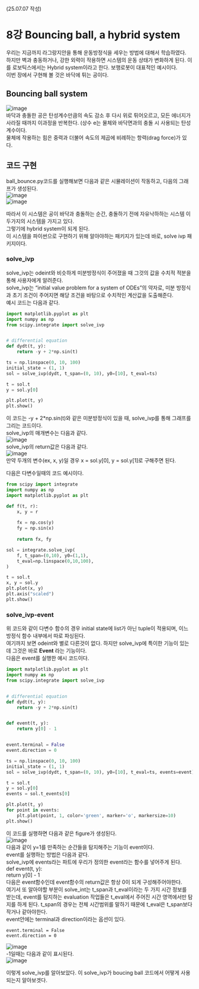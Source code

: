(25.07.07 작성)
# 8강 Bouncing ball, a hybrid system
우리는 지금까지 라그랑지안을 통해 운동방정식을 세우는 방법에 대해서 학습하였다.    
하지만 벽과 충동하거나, 강한 외력이 작용하면 시스템의 운동 상태가 변화하게 된다. 이를 로보틱스에서는 Hybrid system이라고 한다. 보행로봇이 대표적인 예시이다.     
이번 장에서 구현해 볼 것은 바닥에 튀는 공이다.    
## Bouncing ball system
![image](https://github.com/user-attachments/assets/4707b970-01f4-40d3-8e0a-7138e8992aa3)     
바닥과 충돌한 공은 탄성계수만큼의 속도 감소 후 다시 위로 튀어오르고, 모든 에너지가 사라질 때까지 이과정을 반복한다. (상수 e는 물체와 바닥면과의 충돌 시 사용되는 탄성계수이다.      
물체에 작용하는 힘은 중력과 더불어 속도의 제곱에 비례하는 항력(drag force)가 있다.    
## 코드 구현
ball_bounce.py코드를 실행해보면 다음과 같은 시뮬레이션이 작동하고, 다음의 그래프가 생성된다.    
![image](https://github.com/user-attachments/assets/b619123f-3f5a-4ffe-8c2f-723b54a18e33)     
![image](https://github.com/user-attachments/assets/857cf08b-9e45-48eb-b86d-1b862efa093f)   

따라서 이 시스템은 공이 바닥과 충돌하는 순간, 충돌하기 전에 자유낙하하는 시스템 이 두가지의 시스템을 가지고 있다.    
그렇기에 hybrid system이 되게 된다.    
이 시스템을 파이썬으로 구현하기 위해 알아야하는 패키지가 있는데 바로, solve ivp 패키지이다.  
### solve_ivp
solve_ivp는 odeint와 비슷하게 미분방정식이 주어졌을 때 그것의 값을 수치적 적분을 통해 사용자에게 알려준다.   
solve_ivp는 “initial value problem for a system of ODEs”의 약자로, 미분 방정식과 초기 조건이 주어지면 해당 조건을 바탕으로 수치적인 계산값을 도출해준다.    
예시 코드는 다음과 같다.    
```python
import matplotlib.pyplot as plt
import numpy as np
from scipy.integrate import solve_ivp


# differential equation
def dydt(t, y):
    return -y + 2*np.sin(t)

ts = np.linspace(0, 10, 100)
initial_state = (1, 1)
sol = solve_ivp(dydt, t_span=(0, 10), y0=[10], t_eval=ts)

t = sol.t
y = sol.y[0]

plt.plot(t, y)
plt.show()
```
이 코드는 -y + 2*np.sin(t)와 같은 미분방정식이 있을 때, solve_ivp를 통해 그래프를 그리는 코드이다.   
solve_ivp의 매개변수는 다음과 같다.    
![image](https://github.com/user-attachments/assets/1040e8c4-4f17-47d9-8543-bec59f3f18ad)    
solve_ivp의 return값은 다음과 같다.   
![image](https://github.com/user-attachments/assets/f37a9e67-9af1-46db-a5c6-f19b4f7cfb94)    
만약 두개의 변수(ex, x, y)일 경우 x = sol.y[0], y = sol.y[1]로 구해주면 된다.    

다음은 다변수일때의 코드 예시이다.    
```python
from scipy import integrate
import numpy as np
import matplotlib.pyplot as plt

def f(t, r):
    x, y = r
    
    fx = np.cos(y)
    fy = np.sin(x)
    
    return fx, fy

sol = integrate.solve_ivp(
    f, t_span=(0,10), y0=(1,1),
    t_eval=np.linspace(0,10,100),
)

t = sol.t
x, y = sol.y
plt.plot(x, y)
plt.axis("scaled")
plt.show()
```
### solve_ivp-event
위 코드와 같이 다변수 함수의 경우 initial state에 list가 아닌 tuple이 적용되며, 이느 방정식 함수 내부에서 따로 파싱된다.   
여기까지 보면 odeint와 별로 다른것이 없다. 하지만 solve_ivp에 특이한 기능이 있는데 그것은 바로 **Event** 라는 기능이다.   
다음은 event를 실행한 예시 코드이다.    
```python
import matplotlib.pyplot as plt
import numpy as np
from scipy.integrate import solve_ivp


# differential equation
def dydt(t, y):
    return -y + 2*np.sin(t)


def event(t, y):
    return y[0] - 1


event.terminal = False
event.direction = 0

ts = np.linspace(0, 10, 100)
initial_state = (1, 1)
sol = solve_ivp(dydt, t_span=(0, 10), y0=[10], t_eval=ts, events=event)

t = sol.t
y = sol.y[0]
events = sol.t_events[0]

plt.plot(t, y)
for point in events:
    plt.plot(point, 1, color='green', marker='o', markersize=10)
plt.show()
```
이 코드를 실행하면 다음과 같은 figure가 생성된다.    
![image](https://github.com/user-attachments/assets/d21fa78c-d6b1-4400-a58e-2748e03dba6e)     
다음과 같이 y=1를 만족하는 순간들을 탐지해주는 기능이 event이다.   
event를 실행하는 방법은 다음과 같다.    
solve_ivp에 events라는 파트에 우리가 정의한 event라는 함수를 넣어주게 된다.    
def event(t, y):    
    return y[0] - 1     
다음은 event함수인데 event함수의 return값은 항상 0이 되게 구성해주어야한다.   
여기서 또 알아야할 부분이 solve_int는 t_span과 t_eval이라는 두 가지 시간 정보를 받는데, event를 탐지하는 evaluation 작업들은 t_eval에서 주어진 시간 영역에서만 탐지를 하게 된다. t_span의 경우는 전체 시간범위를 말하기 때문에 t_eval은 t_span보다 작거나 같아야한다.    
event안에는 terminal과 direction이라는 옵션이 있다.   
```
event.terminal = False
event.direction = 0
```
![image](https://github.com/user-attachments/assets/36c4ff2f-3e3c-4660-859f-f1a65886820b)    
-1일때는 다음과 같이 표시된다.    
![image](https://github.com/user-attachments/assets/05c5f638-1a07-4e9e-8ed3-91b8b27fc182)    


이렇게 solve_ivp를 알아보았다. 이 solve_ivp가 boucing ball 코드에서 어떻게 사용되는지 알아보겟다. 

